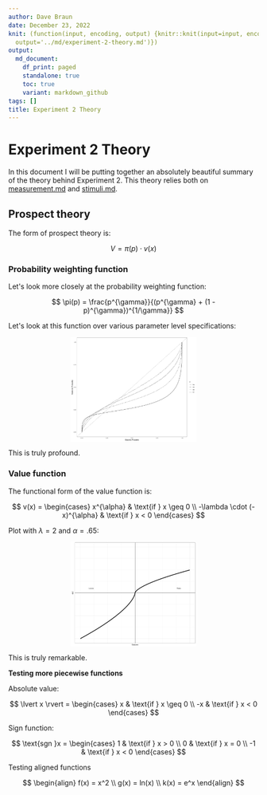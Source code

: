 ```yaml
---
author: Dave Braun
date: December 23, 2022
knit: (function(input, encoding, output) {knitr::knit(input=input, encoding = encoding,
  output='../md/experiment-2-theory.md')})
output:
  md_document:
    df_print: paged
    standalone: true
    toc: true
    variant: markdown_github
tags: []
title: Experiment 2 Theory
---
```

   
# Experiment 2 Theory   
   
In this document I will be putting together an absolutely beautiful summary of the theory behind Experiment 2. This theory relies both on [measurement.md](./measurement.md) and [stimuli.md](./stimuli.md).   
   
   
   
## Prospect theory   
   
The form of prospect theory is:   
   
$$
V = \pi(p) \cdot v(x)
$$   
### Probability weighting function   
   
Let's look more closely at the probability weighting function:   
   
$$
\pi(p) = \frac{p^{\gamma}}{(p^{\gamma} + (1 - p)^{\gamma})^{1/\gamma}}
$$   
   
Let's look at this function over various parameter level specifications:   
   
   
<img src="figures/unnamed-chunk-1-1.png" title="plot of chunk unnamed-chunk-1" alt="plot of chunk unnamed-chunk-1" width="50%" height="30%" style="display: block; margin: auto;" />   
   
   
This is truly profound.   
   
   
### Value function   
   
The functional form of the value function is:   
   
   
$$
v(x) = \begin{cases}
    x^{\alpha} & \text{if } x \geq 0 \\
    -\lambda \cdot (-x)^{\alpha} & \text{if } x < 0
    \end{cases}
$$   
   
   
   
Plot with $\lambda = 2$ and $\alpha = .65$:   
   
<img src="figures/unnamed-chunk-2-1.png" title="plot of chunk unnamed-chunk-2" alt="plot of chunk unnamed-chunk-2" width="50%" height="30%" style="display: block; margin: auto;" />   
   
This is truly remarkable.   
   
**Testing more piecewise functions**   
   
Absolute value:   
   
$$
\lvert x \rvert = \begin{cases}
    x & \text{if } x \geq 0 \\ 
    -x & \text{if } x < 0
    \end{cases}
$$   
   
Sign function:   
   
$$
\text{sgn }x = \begin{cases}
1 & \text{if } x > 0 \\
0 & \text{if } x = 0 \\
-1 & \text{if } x < 0
\end{cases}
$$   
   
   
Testing aligned functions   
   
$$
\begin{align}
f(x) = x^2 \\
g(x) = ln(x) \\
k(x) = e^x
\end{align}
$$